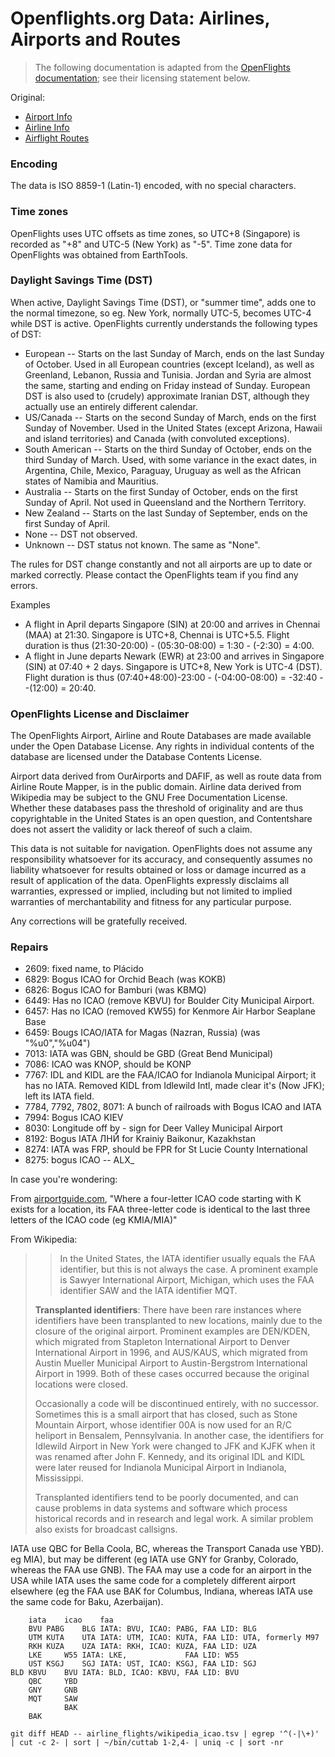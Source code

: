 # Openflights.org Data: Airlines, Airports and Routes

> The following documentation is adapted from the
[OpenFlights documentation](http://openflights.org/data.html); see their licensing statement below.

Original:

* [Airport Info](http://openflights.org/data.html#airport)
* [Airline Info](http://openflights.org/data.html#airline)
* [Airflight Routes](http://openflights.org/data.html#route)

### Encoding

The data is ISO 8859-1 (Latin-1) encoded, with no special characters.

### Time zones

OpenFlights uses UTC offsets as time zones, so UTC+8 (Singapore) is recorded
as "+8" and UTC-5 (New York) as "-5". Time zone data for OpenFlights was
obtained from EarthTools.

### Daylight Savings Time (DST)

When active, Daylight Savings Time (DST), or "summer time", adds one to the normal timezone, so
eg. New York, normally UTC-5, becomes UTC-4 while DST is active. OpenFlights currently understands
the following types of DST:

* European       -- Starts on the last Sunday of March, ends on the last Sunday of October. Used in all European countries (except Iceland), as well as Greenland, Lebanon, Russia and Tunisia. Jordan and Syria are almost the same, starting and ending on Friday instead of Sunday. European DST is also used to (crudely) approximate Iranian DST, although they actually use an entirely different calendar.
* US/Canada      -- Starts on the second Sunday of March, ends on the first Sunday of November. Used in the United States (except Arizona, Hawaii and island territories) and Canada (with convoluted exceptions).
* South American -- Starts on the third Sunday of October, ends on the third Sunday of March. Used, with some variance in the exact dates, in Argentina, Chile, Mexico, Paraguay, Uruguay as well as the African states of Namibia and Mauritius.
* Australia      -- Starts on the first Sunday of October, ends on the first Sunday of April. Not used in Queensland and the Northern Territory.
* New Zealand    -- Starts on the last Sunday of September, ends on the first Sunday of April.
* None           -- DST not observed.
* Unknown        -- DST status not known. The same as "None".

The rules for DST change constantly and not all airports are up to date or marked correctly. Please contact the OpenFlights team if you find any errors.

Examples

* A flight in April departs Singapore (SIN) at 20:00 and arrives in Chennai (MAA) at 21:30. Singapore is UTC+8, Chennai is UTC+5.5. Flight duration is thus (21:30-20:00) - (05:30-08:00) = 1:30 - (-2:30) = 4:00.
* A flight in June departs Newark (EWR) at 23:00 and arrives in Singapore (SIN) at 07:40 + 2 days. Singapore is UTC+8, New York is UTC-4 (DST). Flight duration is thus (07:40+48:00)-23:00 - (-04:00-08:00) = -32:40 - -(12:00) = 20:40.

### OpenFlights License and Disclaimer

The OpenFlights Airport, Airline and Route Databases are made available under the Open Database License. Any rights in individual contents of the database are licensed under the Database Contents License.

Airport data derived from OurAirports and DAFIF, as well as route data from Airline Route Mapper, is in the public domain. Airline data derived from Wikipedia may be subject to the GNU Free Documentation License. Whether these databases pass the threshold of originality and are thus copyrightable in the United States is an open question, and Contentshare does not assert the validity or lack thereof of such a claim.

This data is not suitable for navigation. OpenFlights does not assume any responsibility whatsoever for its accuracy, and consequently assumes no liability whatsoever for results obtained or loss or damage incurred as a result of application of the data. OpenFlights expressly disclaims all warranties, expressed or implied, including but not limited to implied warranties of merchantability and fitness for any particular purpose.

Any corrections will be gratefully received.


### Repairs

* 2609: fixed name, to Plácido
* 6829: Bogus ICAO for Orchid Beach (was KOKB)
* 6826: Bogus ICAO for Bamburi (was KBMQ)
* 6449: Has no ICAO (remove KBVU) for Boulder City Municipal Airport.  
* 6457: Has no ICAO (removed KW55) for Kenmore Air Harbor Seaplane Base
* 6459: Bougs ICAO/IATA for Magas (Nazran, Russia) (was "%u0","%u04")
* 7013: IATA was GBN, should be GBD (Great Bend Municipal)
* 7086: ICAO was KNOP, should be KONP
* 7767: IDL and KIDL are the FAA/ICAO for Indianola Municipal Airport; it has no IATA. Removed KIDL from Idlewild Intl, made clear it's (Now JFK); left its IATA field.
* 7784, 7792, 7802, 8071: A bunch of railroads with Bogus ICAO and IATA
* 7994: Bogus ICAO KIEV
* 8030: Longitude off by - sign for Deer Valley Municipal Airport
* 8192: Bogus IATA ЛНЙ for Krainiy Baikonur, Kazakhstan
* 8274: IATA was FRP, should be FPR for St Lucie County International 
* 8275: bogus ICAO -- ALX_

In case you're wondering: 

From [airportguide.com](http://airportguide.com/airport_ids_paper.html), "Where a four-letter ICAO code starting with K exists for a location, its FAA three-letter code is identical to the last three letters of the ICAO code (eg KMIA/MIA)"

From Wikipedia:

> > In the United States, the IATA identifier usually equals the FAA identifier, but this is not always the case. A prominent example is Sawyer International Airport, Michigan, which uses the FAA identifier SAW and the IATA identifier MQT.
>
> **Transplanted identifiers**: There have been rare instances where identifiers have been transplanted to new locations, mainly due to the closure of the original airport. Prominent examples are DEN/KDEN, which migrated from Stapleton International Airport to Denver International Airport in 1996, and AUS/KAUS, which migrated from Austin Mueller Municipal Airport to Austin-Bergstrom International Airport in 1999. Both of these cases occurred because the original locations were closed.
>
> Occasionally a code will be discontinued entirely, with no successor. Sometimes this is a small airport that has closed, such as Stone Mountain Airport, whose identifier 00A is now used for an R/C heliport in Bensalem, Pennsylvania. In another case, the identifiers for Idlewild Airport in New York were changed to JFK and KJFK when it was renamed after John F. Kennedy, and its original IDL and KIDL were later reused for Indianola Municipal Airport in Indianola, Mississippi.
>
> Transplanted identifiers tend to be poorly documented, and can cause problems in data systems and software which process historical records and in research and legal work. A similar problem also exists for broadcast callsigns.
>

IATA use QBC for Bella Coola, BC, whereas the Transport Canada use YBD).
eg MIA), but may be different (eg IATA use GNY for Granby, Colorado, whereas the FAA use GNB).
The FAA may use a code for an airport in the USA while IATA uses the same code for a completely different airport elsewhere (eg the FAA use BAK for Columbus, Indiana, whereas IATA use the same code for Baku, Azerbaijan). 

        iata	icao	faa
        BVU	PABG	BLG	IATA: BVU, ICAO: PABG, FAA LID: BLG
        UTM	KUTA	UTA	IATA: UTM, ICAO: KUTA, FAA LID: UTA, formerly M97
        RKH	KUZA	UZA	IATA: RKH, ICAO: KUZA, FAA LID: UZA
        LKE		W55	IATA: LKE,             FAA LID: W55
        UST	KSGJ	SGJ	IATA: UST, ICAO: KSGJ, FAA LID: SGJ
	BLD	KBVU	BVU	IATA: BLD, ICAO: KBVU, FAA LID: BVU
        QBC		YBD
        GNY		GNB
        MQT		SAW
        		BAK
        BAK

	git diff HEAD -- airline_flights/wikipedia_icao.tsv | egrep '^(-|\+)' | cut -c 2- | sort | ~/bin/cuttab 1-2,4- | uniq -c | sort -nr


